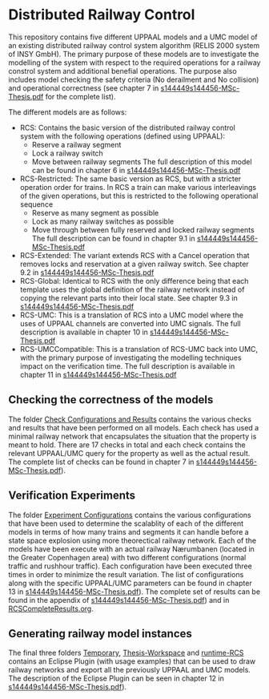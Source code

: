 # Distributed Railway Control
This repository contains five different UPPAAL models and a UMC model of an existing distributed railway control system algorithm (RELIS 2000 system of INSY GmbH). The primary purpose of these models are to investigate the modelling of the system with respect to the required operations for a railway constrol system and additional benefial operations. The purpose also includes model checking the safety criteria (No derailment and No collision) and operational correctness (see chapter 7 in [s144449s144456-MSc-Thesis.pdf](https://github.com/perlangelaursen/DistributedRailwayControl/blob/master/s144449s144456-MSc-Thesis.pdf) for the complete list). 

The different models are as follows:
* RCS: Contains the basic version of the distributed railway control system with the following operations (defined using UPPAAL):
  * Reserve a railway segment
  * Lock a railway switch
  * Move between railway segments
  The full description of this model can be found in chapter 6 in [s144449s144456-MSc-Thesis.pdf](https://github.com/perlangelaursen/DistributedRailwayControl/blob/master/s144449s144456-MSc-Thesis.pdf)
* RCS-Restricted: The same basic version as RCS, but with a stricter operation order for trains. In RCS a train can make various interleavings of the given operations, but this is restricted to the following operational sequence
  * Reserve as many segment as possible
  * Lock as many railway switches as possible
  * Move through between fully reserved and locked railway segments
  The full description can be found in chapter 9.1 in [s144449s144456-MSc-Thesis.pdf](https://github.com/perlangelaursen/DistributedRailwayControl/blob/master/s144449s144456-MSc-Thesis.pdf)
* RCS-Extended: The variant extends RCS with a Cancel operation that removes locks and reservation at a given railway switch. See chapter 9.2 in [s144449s144456-MSc-Thesis.pdf](https://github.com/perlangelaursen/DistributedRailwayControl/blob/master/s144449s144456-MSc-Thesis.pdf)
* RCS-Global: Identical to RCS with the only difference being that each template uses the global definition of the railway network instead of copying the relevant parts into their local state. See chapter 9.3 in [s144449s144456-MSc-Thesis.pdf](https://github.com/perlangelaursen/DistributedRailwayControl/blob/master/s144449s144456-MSc-Thesis.pdf)
* RCS-UMC: This is a translation of RCS into a UMC model where the uses of UPPAAL channels are converted into UMC signals. The full description is available in chapter 10 in [s144449s144456-MSc-Thesis.pdf](https://github.com/perlangelaursen/DistributedRailwayControl/blob/master/s144449s144456-MSc-Thesis.pdf)
* RCS-UMCCompatible: This is a translation of RCS-UMC back into UMC, with the primary purpose of investigating the modelling techniques impact on the verification time. The full description is available in chapter 11 in [s144449s144456-MSc-Thesis.pdf](https://github.com/perlangelaursen/DistributedRailwayControl/blob/master/s144449s144456-MSc-Thesis.pdf)

## Checking the correctness of the models
The folder [Check Configurations and Results](https://github.com/perlangelaursen/DistributedRailwayControl/tree/master/Check%20Configurations%20and%20Results) contains the various checks and results that have been performed on all models. Each check has used a minimal railway network that encapsulates the situation that the property is meant to hold. There are 17 checks in total and each check contains the relevant UPPAAL/UMC query for the property as well as the actual result. The complete list of checks can be found in chapter 7 in [s144449s144456-MSc-Thesis.pdf](https://github.com/perlangelaursen/DistributedRailwayControl/blob/master/s144449s144456-MSc-Thesis.pdf)).

## Verification Experiments
The folder [Experiment Configurations](https://github.com/perlangelaursen/DistributedRailwayControl/tree/master/Experiment%20Configurations) contains the various configurations that have been used to determine the scalablity of each of the different models in terms of how many trains and segments it can handle before a state space explosion using more theorectical railway network. Each of the models have been execute with an actual railway Nærumbanen (located in the Greater Copenhagen area) with two different configurations (normal traffic and rushhour traffic). Each configuration have been executed three times in order to minimize the result variation. The list of configurations along with the specific UPPAAL/UMC parameters can be found in chapter 13 in [s144449s144456-MSc-Thesis.pdf](https://github.com/perlangelaursen/DistributedRailwayControl/blob/master/s144449s144456-MSc-Thesis.pdf)). The complete set of results can be found in the appendix of [s144449s144456-MSc-Thesis.pdf](https://github.com/perlangelaursen/DistributedRailwayControl/blob/master/s144449s144456-MSc-Thesis.pdf)) and in [RCSCompleteResults.org](https://github.com/perlangelaursen/DistributedRailwayControl/blob/master/RCSCompleteResults.org).

## Generating railway model instances
The final three folders [Temporary](https://github.com/perlangelaursen/DistributedRailwayControl/tree/master/Temporary), [Thesis-Workspace](https://github.com/perlangelaursen/DistributedRailwayControl/tree/master/Thesis-Workspace) and [runtime-RCS](https://github.com/perlangelaursen/DistributedRailwayControl/tree/master/runtime-RCS) contains an Eclipse Plugin (with usage examples) that can be used to draw railway networks and export all the previously UPPAAL and UMC models. The description of the Eclipse Plugin can be seen in chapter 12 in [s144449s144456-MSc-Thesis.pdf](https://github.com/perlangelaursen/DistributedRailwayControl/blob/master/s144449s144456-MSc-Thesis.pdf)).
